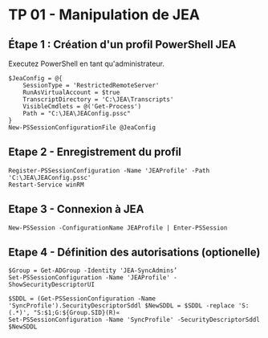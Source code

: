 # TP 01 - Manipulation de JEA

## Étape 1 : Création d'un profil PowerShell JEA

Executez PowerShell en tant qu'administrateur.

```
$JeaConfig = @{
    SessionType = 'RestrictedRemoteServer'
    RunAsVirtualAccount = $true
    TranscriptDirectory = 'C:\JEA\Transcripts'
    VisibleCmdlets = @('Get-Process')
    Path = "C:\JEA\JEAConfig.pssc"
}
New-PSSessionConfigurationFile @JeaConfig 
```

## Etape 2 - Enregistrement du profil
```
Register-PSSessionConfiguration -Name 'JEAProfile' -Path 'C:\JEA\JEAConfig.pssc'
Restart-Service winRM
```


## Etape 3 - Connexion à JEA

```
New-PSSession -ConfigurationName JEAProfile | Enter-PSSession
```


## Etape 4 - Définition des autorisations (optionelle)

```
$Group = Get-ADGroup -Identity 'JEA-SyncAdmins’ 
Set-PSSessionConfiguration -Name 'JEAProfile' -ShowSecurityDescriptorUI 

$SDDL = (Get-PSSessionConfiguration -Name 'SyncProfile').SecurityDescriptorSddl $NewSDDL = $SDDL -replace 'S:(.*)', "S:$1;G:${Group.SID}(R)« 
Set-PSSessionConfiguration -Name 'SyncProfile' -SecurityDescriptorSddl $NewSDDL
```
